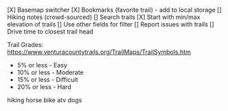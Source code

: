 [X] Basemap switcher
[X] Bookmarks (favorite trail) - add to local storage
[] Hiking notes (crowd-sourced)
[] Search trails
[X] Start with min/max elevation of trails
[] Use other fields for filter
[] Report issues with trails
[] Drive time to closest trail head

Trail Grades: https://www.venturacountytrails.org/TrailMaps/TrailSymbols.htm

* 5% or less - Easy
* 10% or less - Moderate
* 15% or less - Difficult
* 20% or less - Hard

hiking
horse
bike
atv
dogs
